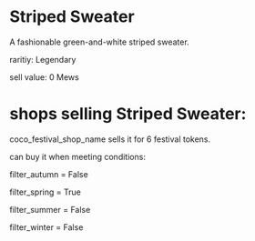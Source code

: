 # Striped Sweater

A fashionable green-and-white striped sweater.

raritiy: Legendary

sell value: 0 Mews

# shops selling Striped Sweater:

coco_festival_shop_name sells it for 6 festival tokens.

can buy it when meeting conditions: 

filter_autumn = False

filter_spring = True

filter_summer = False

filter_winter = False